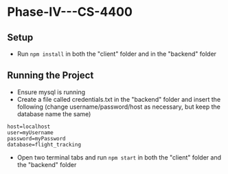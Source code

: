 # Phase-IV---CS-4400

## Setup
- Run `npm install` in both the "client" folder and in the "backend" folder

## Running the Project
- Ensure mysql is running
- Create a file called credentials.txt in the "backend" folder and insert the following (change username/password/host as necessary, but keep the database name the same)
```
host=localhost
user=myUsername
password=myPassword
database=flight_tracking
```
- Open two terminal tabs and run `npm start` in both the "client" folder and the "backend" folder
